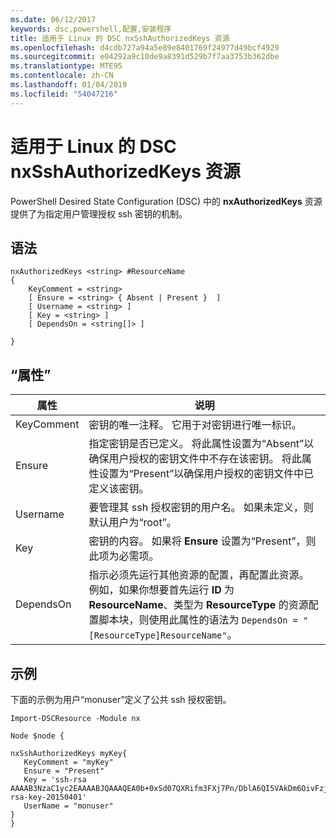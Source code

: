 ```yaml
---
ms.date: 06/12/2017
keywords: dsc,powershell,配置,安装程序
title: 适用于 Linux 的 DSC nxSshAuthorizedKeys 资源
ms.openlocfilehash: d4cdb727a94a5e89e8401769f24977d49bcf4929
ms.sourcegitcommit: e04292a9c10de9a8391d529b7f7aa3753b362dbe
ms.translationtype: MTE95
ms.contentlocale: zh-CN
ms.lasthandoff: 01/04/2019
ms.locfileid: "54047216"
---
```

# <a name="dsc-for-linux-nxsshauthorizedkeys-resource"></a>适用于 Linux 的 DSC nxSshAuthorizedKeys 资源

PowerShell Desired State Configuration (DSC) 中的 **nxAuthorizedKeys** 资源提供了为指定用户管理授权 ssh 密钥的机制。

## <a name="syntax"></a>语法

```
nxAuthorizedKeys <string> #ResourceName
{
    KeyComment = <string>
    [ Ensure = <string> { Absent | Present }  ]
    [ Username = <string> ]
    [ Key = <string> ]
    [ DependsOn = <string[]> ]

}
```

## <a name="properties"></a>“属性”

|  属性 |  说明 |
|---|---|
| KeyComment| 密钥的唯一注释。 它用于对密钥进行唯一标识。|
| Ensure| 指定密钥是否已定义。 将此属性设置为“Absent”以确保用户授权的密钥文件中不存在该密钥。 将此属性设置为“Present”以确保用户授权的密钥文件中已定义该密钥。|
| Username| 要管理其 ssh 授权密钥的用户名。 如果未定义，则默认用户为“root”。|
| Key| 密钥的内容。 如果将 **Ensure** 设置为“Present”，则此项为必需项。|
| DependsOn | 指示必须先运行其他资源的配置，再配置此资源。 例如，如果你想要首先运行 **ID** 为 **ResourceName**、类型为 **ResourceType** 的资源配置脚本块，则使用此属性的语法为 `DependsOn = "[ResourceType]ResourceName"`。|

## <a name="example"></a>示例

下面的示例为用户“monuser”定义了公共 ssh 授权密钥。

```
Import-DSCResource -Module nx

Node $node {

nxSshAuthorizedKeys myKey{
   KeyComment = "myKey"
   Ensure = "Present"
   Key = 'ssh-rsa AAAAB3NzaC1yc2EAAAABJQAAAQEA0b+0xSd07QXRifm3FXj7Pn/DblA6QI5VAkDm6OivFzj3U6qGD1VJ6AAxWPCyMl/qhtpRtxZJDu/TxD8AyZNgc8aN2CljN1hOMbBRvH2q5QPf/nCnnJRaGsrxIqZjyZdYo9ZEEzjZUuMDM5HI1LA9B99k/K6PK2Bc1NLivpu7nbtVG2tLOQs+GefsnHuetsRMwo/+c3LtwYm9M0XfkGjYVCLO4CoFuSQpvX6AB3TedUy6NZ0iuxC0kRGg1rIQTwSRcw+McLhslF0drs33fw6tYdzlLBnnzimShMuiDWiT37WqCRovRGYrGCaEFGTG2e0CN8Co8nryXkyWc6NSDNpMzw== rsa-key-20150401'
   UserName = "monuser"
}
}
```